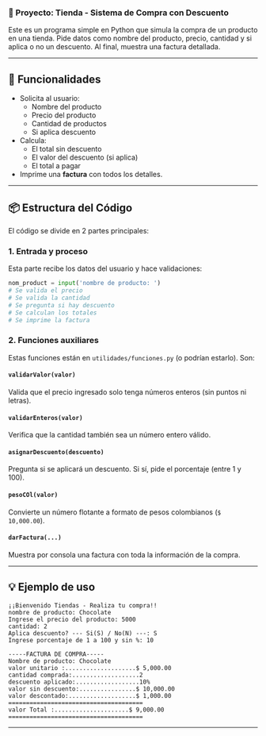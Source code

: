 
### 🛒 Proyecto: Tienda - Sistema de Compra con Descuento

Este es un programa simple en Python que simula la compra de un producto en una tienda. Pide datos como nombre del producto, precio, cantidad y si aplica o no un descuento. Al final, muestra una factura detallada.

---

## 🔧 Funcionalidades

- Solicita al usuario:
  - Nombre del producto
  - Precio del producto
  - Cantidad de productos
  - Si aplica descuento
- Calcula:
  - El total sin descuento
  - El valor del descuento (si aplica)
  - El total a pagar
- Imprime una **factura** con todos los detalles.

---

## 📦 Estructura del Código

El código se divide en 2 partes principales:

### 1. **Entrada y proceso**

Esta parte recibe los datos del usuario y hace validaciones:

```python
nom_product = input('nombre de producto: ')
# Se valida el precio
# Se valida la cantidad
# Se pregunta si hay descuento
# Se calculan los totales
# Se imprime la factura
```

### 2. **Funciones auxiliares**

Estas funciones están en `utilidades/funciones.py` (o podrían estarlo). Son:

#### `validarValor(valor)`
Valida que el precio ingresado solo tenga números enteros (sin puntos ni letras).

#### `validarEnteros(valor)`
Verifica que la cantidad también sea un número entero válido.

#### `asignarDescuento(descuento)`
Pregunta si se aplicará un descuento. Si sí, pide el porcentaje (entre 1 y 100).

#### `pesoCOl(valor)`
Convierte un número flotante a formato de pesos colombianos (`$ 10,000.00`).

#### `darFactura(...)`
Muestra por consola una factura con toda la información de la compra.

---

## 💡 Ejemplo de uso

```
¡¡Bienvenido Tiendas - Realiza tu compra!!
nombre de producto: Chocolate
Ingrese el precio del producto: 5000
cantidad: 2
Aplica descuento? --- Si(S) / No(N) ---: S
Ingrese porcentaje de 1 a 100 y sin %: 10

-----FACTURA DE COMPRA-----
Nombre de producto: Chocolate
valor unitario :....................$ 5,000.00
cantidad comprada:...................2
descuento aplicado:..................10%
valor sin descuento:................$ 10,000.00
valor descontado:...................$ 1,000.00
======================================
valor Total :.....................$ 9,000.00
======================================
```

---


